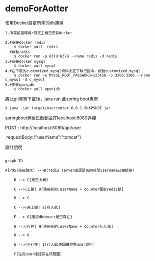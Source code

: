 # demoForAotter
使用Docker設定所需的db連線  

    1.所需前置環境:假定主機已安裝docker  
    
    2.#安裝docker redis  
        $ docker pull  redis
      #啟動redis
        $ docker run -p 6379:6379 --name redis -d redis
    3.#安裝docker mysql
        $ docker pull mysql
    4.#在下載的customized_mysql資料夾底下執行指令，啟動customized_mysql
        $ docker run -e MYSQL_ROOT_PASSWORD=123456 -p 3306:3306 --name c_mysql -d c_mysql
    5.#安裝openjdk
        $ docker pull openjdk

將此git專案下載後，java run 此spring boot專案

```
$ java -jar target/usercenter-0.0.1-SNAPSHOT.jar
```

springboot專案已啟動並在localhost:8080連接

POST : http://localhost:8080/api/user

​	requestBody:{"userName":"tomcat"}

設計說明
```mermaid

graph TD

A[POST註冊請求] -->B(redis server確認是否同時間username已被鎖住)

    B --> C{是否上鎖}

    C -->|上鎖| D[使用新的:userName + counter獲取redis鎖]
    
    D --> C

    C -->|未上鎖| E[存入db]
    
    E --> G{確認db內user是否存在}
    
    G -->|存在| H[使用新的:userName + counter存入db]
    
    H --> G
    
    G -->|不存在| I[存入db並回傳完整user資料]

    F[註冊user確認存在流程圖]

```